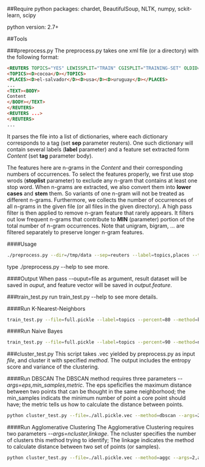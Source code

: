 ##Require
python packages: chardet, BeautifulSoup, NLTK, numpy, sckit-learn, scipy

python version: 2.7+


##Tools

###preprocess.py
The preprocess.py takes one xml file (or a directory) with the following format:

```html
<REUTERS TOPICS="YES" LEWISSPLIT="TRAIN" CGISPLIT="TRAINING-SET" OLDID="5544" NEWID="1">
<TOPICS><D>cocoa</D></TOPICS>
<PLACES><D>el-salvador</D><D>usa</D><D>uruguay</D></PLACES>
...
<TEXT><BODY>
Content
</BODY></TEXT>
</REUTERS>
<REUTERS ...>
</REUTERS>
...
```

It parses the file into a list of dictionaries, where each dictionary corresponds to a <REUTERS>
tag (set **sep** parameter reuters). One such dictionary will contain several labels (**label** parameter)
and a feature set extracted form *Content* (set **tag** parameter body). 

The features here are n-grams in the *Content* and their corresponding numbers of occurrences. To select the features properly, we first use stop wrods (**stoplist** parameter) to exclude any n-gram that contains at least one stop word.
When n-grams are extracted, we also convert them into **lower cases** and **stem** them. 
So variants of one n-gram will not be treated as different n-grams. 
Furthermore, we collects the number of occurrences of all n-grams in the given file 
(or all files in the given directory). A high pass filter is then applied to remove n-gram
feature that rarely appears. It filters out low frequent n-grams that 
contribute to **MIN** (parameter) portion of the total number of n-gram occurrences.
Note that unigram, bigram, ... are filtered separately to preserve longer n-gram features.


####Usage
```bash
./preprocess.py --dir=/tmp/data --sep=reuters --label=topics,places --tag=body --stoplist=/tmp/stoplist --MIN=95 --output=/tmp/out.pickle
```
type ./preprocess.py --help to see more.

####Output
When pass --ouput=file as argument, result dataset will be saved in *ouput*, and feature vector will be saved in
*output.feature*.

###train_test.py
run train_test.py --help to see more details.

####Run K-Nearest-Neighbors
```bash
train_test.py --file=full.pickle --label=topics --percent=80 --method=knn --args=10
```

####Run Naive Bayes
```bash
train_test.py --file=full.pickle --label=topics --percent=90 --method=naive_bayes
```

###cluster_test.py
This script takes .vec yielded by preprocess.py as input *file*, and cluster it with specified *method*. The output includes the entropy score and variance of the clustering.

####Run DBSCAN
The DBSCAN method requires three parameters *--args=eps,min_samples,metric*. The eps speficifies the maximum distance between two points that can be thought in the same neighborhood; the min_samples indicats the minimum number of point a core point should have; the metric tells us how to calculate the distance between points.
```bash
python cluster_test.py --file=./all.pickle.vec --method=dbscan --args=25,20,manhattan
```

####Run Agglomerative Clustering
The Agglomerative Clustering requires two parameters *--args=ncluster,linkage*. The ncluster specifies the number of clusters this method trying to identify; The linkage indicates the method to calculate distance between two set of points (or samples). 
```bash
python cluster_test.py --file=./all.pickle.vec --method=aggc --args=2,average
```

